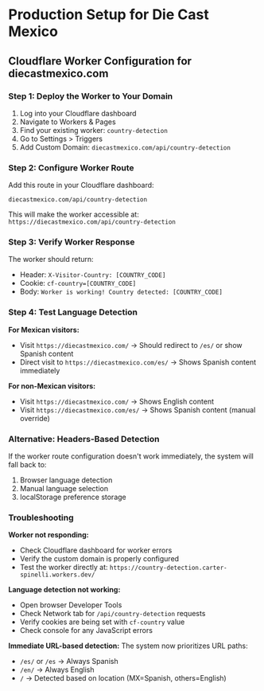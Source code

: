 # Production Setup for Die Cast Mexico

## Cloudflare Worker Configuration for diecastmexico.com

### Step 1: Deploy the Worker to Your Domain

1. Log into your Cloudflare dashboard
2. Navigate to Workers & Pages
3. Find your existing worker: `country-detection`
4. Go to Settings > Triggers
5. Add Custom Domain: `diecastmexico.com/api/country-detection`

### Step 2: Configure Worker Route

Add this route in your Cloudflare dashboard:
```
diecastmexico.com/api/country-detection
```

This will make the worker accessible at:
`https://diecastmexico.com/api/country-detection`

### Step 3: Verify Worker Response

The worker should return:
- Header: `X-Visitor-Country: [COUNTRY_CODE]`
- Cookie: `cf-country=[COUNTRY_CODE]`
- Body: `Worker is working! Country detected: [COUNTRY_CODE]`

### Step 4: Test Language Detection

**For Mexican visitors:**
- Visit `https://diecastmexico.com/` → Should redirect to `/es/` or show Spanish content
- Direct visit to `https://diecastmexico.com/es/` → Shows Spanish content immediately

**For non-Mexican visitors:**
- Visit `https://diecastmexico.com/` → Shows English content
- Visit `https://diecastmexico.com/es/` → Shows Spanish content (manual override)

### Alternative: Headers-Based Detection

If the worker route configuration doesn't work immediately, the system will fall back to:
1. Browser language detection
2. Manual language selection
3. localStorage preference storage

### Troubleshooting

**Worker not responding:**
- Check Cloudflare dashboard for worker errors
- Verify the custom domain is properly configured
- Test the worker directly at: `https://country-detection.carter-spinelli.workers.dev/`

**Language detection not working:**
- Open browser Developer Tools
- Check Network tab for `/api/country-detection` requests
- Verify cookies are being set with `cf-country` value
- Check console for any JavaScript errors

**Immediate URL-based detection:**
The system now prioritizes URL paths:
- `/es/` or `/es` → Always Spanish
- `/en/` → Always English  
- `/` → Detected based on location (MX=Spanish, others=English)